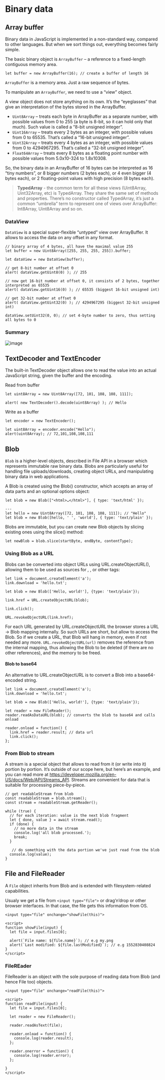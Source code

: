 # Binary data

## Array buffer 
Binary data in JavaScript is implemented in a non-standard way, compared to other languages. But when we sort things out, everything becomes fairly simple.

The basic binary object is `ArrayBuffer` – a reference to a fixed-length contiguous memory area.

```
let buffer = new ArrayBuffer(16); // create a buffer of length 16
```

`ArrayBuffer` is a memory area. Just a raw sequence of bytes.

To manipulate an `ArrayBuffer`, we need to use a “view” object.

A view object does not store anything on its own. It’s the “eyeglasses” that give an interpretation of the bytes stored in the ArrayBuffer.


- `Uint8Array` – treats each byte in ArrayBuffer as a separate number, with possible values from 0 to 255 (a byte is 8-bit, so it can hold only that much). Such value is called a “8-bit unsigned integer”.
- `Uint16Array` – treats every 2 bytes as an integer, with possible values from 0 to 65535. That’s called a “16-bit unsigned integer”.
- `Uint32Array` – treats every 4 bytes as an integer, with possible values from 0 to 4294967295. That’s called a “32-bit unsigned integer”.
- `Float64Array` – treats every 8 bytes as a floating point number with possible values from 5.0x10-324 to 1.8x10308.

So, the binary data in an ArrayBuffer of 16 bytes can be interpreted as 16 “tiny numbers”, or 8 bigger numbers (2 bytes each), or 4 even bigger (4 bytes each), or 2 floating-point values with high precision (8 bytes each).

> **TypedArray** - the common term for all these views (Uint8Array, Uint32Array, etc) is TypedArray. They share the same set of methods and properties. There’s no constructor called TypedArray, it’s just a common “umbrella” term to represent one of views over ArrayBuffer: Int8Array, Uint8Array and so on.

### DataView
`DataView` is a special super-flexible “untyped” view over ArrayBuffer. It allows to access the data on any offset in any format.
```
// binary array of 4 bytes, all have the maximal value 255
let buffer = new Uint8Array([255, 255, 255, 255]).buffer;

let dataView = new DataView(buffer);

// get 8-bit number at offset 0
alert( dataView.getUint8(0) ); // 255

// now get 16-bit number at offset 0, it consists of 2 bytes, together interpreted as 65535
alert( dataView.getUint16(0) ); // 65535 (biggest 16-bit unsigned int)

// get 32-bit number at offset 0
alert( dataView.getUint32(0) ); // 4294967295 (biggest 32-bit unsigned int)

dataView.setUint32(0, 0); // set 4-byte number to zero, thus setting all bytes to 0
```

### Summary
![image](https://github.com/user-attachments/assets/e0877742-7c63-4cc2-aec2-41fc7b26a967)

## TextDecoder and TextEncoder
The built-in TextDecoder object allows one to read the value into an actual JavaScript string, given the buffer and the encoding.

Read from buffer
```
let uint8Array = new Uint8Array([72, 101, 108, 108, 111]);

alert( new TextDecoder().decode(uint8Array) ); // Hello
```

Write as a buffer
```
let encoder = new TextEncoder();

let uint8Array = encoder.encode("Hello");
alert(uint8Array); // 72,101,108,108,111
```

## Blob
`Blob` is a  higher-level objects, described in File API in a browser which represents immutable raw binary data. Blobs are particularly useful for handling file uploads/downloads, creating object URLs, and manipulating binary data in web applications.

A Blob is created using the Blob() constructor, which accepts an array of data parts and an optional options object:
```
let blob = new Blob(["<html>…</html>"], { type: 'text/html' });

---
let hello = new Uint8Array([72, 101, 108, 108, 111]); // "Hello"
let blob = new Blob([hello, ' ', 'world'], { type: 'text/plain' });
```

Blobs are immutable, but you can create new Blob objects by slicing existing ones using the slice() method:​
```
let newBlob = blob.slice(startByte, endByte, contentType);
```

### Using Blob as a URL
Blobs can be converted into object URLs using URL.createObjectURL(), allowing them to be used as sources for <a>, <img>, or other tags:
```
let link = document.createElement('a');
link.download = 'hello.txt';

let blob = new Blob(['Hello, world!'], {type: 'text/plain'});

link.href = URL.createObjectURL(blob);

link.click();

URL.revokeObjectURL(link.href);
```

For each URL generated by URL.createObjectURL the browser stores a URL → Blob mapping internally. So such URLs are short, but allow to access the Blob. So if we create a URL, that Blob will hang in memory, even if not needed any more.
`URL.revokeObjectURL(url)` removes the reference from the internal mapping, thus allowing the Blob to be deleted (if there are no other references), and the memory to be freed.

#### Blob to base64
An alternative to URL.createObjectURL is to convert a Blob into a base64-encoded string.
```
let link = document.createElement('a');
link.download = 'hello.txt';

let blob = new Blob(['Hello, world!'], {type: 'text/plain'});

let reader = new FileReader();
reader.readAsDataURL(blob); // converts the blob to base64 and calls onload

reader.onload = function() {
  link.href = reader.result; // data url
  link.click();
};
```

### From Blob to stream
A stream is a special object that allows to read from it (or write into it) portion by portion. It’s outside of our scope here, but here’s an example, and you can read more at https://developer.mozilla.org/en-US/docs/Web/API/Streams_API. Streams are convenient for data that is suitable for processing piece-by-piece.

```
// get readableStream from blob
const readableStream = blob.stream();
const stream = readableStream.getReader();

while (true) {
  // for each iteration: value is the next blob fragment
  let { done, value } = await stream.read();
  if (done) {
    // no more data in the stream
    console.log('all blob processed.');
    break;
  }

   // do something with the data portion we've just read from the blob
  console.log(value);
}
```

## File and FileReader
A `File` object inherits from Blob and is extended with filesystem-related capabilities.

Usualy we get a file from `<input type="file">` or drag’n’drop or other browser interfaces. In that case, the file gets this information from OS.

```
<input type="file" onchange="showFile(this)">

<script>
function showFile(input) {
  let file = input.files[0];

  alert(`File name: ${file.name}`); // e.g my.png
  alert(`Last modified: ${file.lastModified}`); // e.g 1552830408824
}
</script>
```

### FileREader
FileReader is an object with the sole purpose of reading data from Blob (and hence File too) objects.

```
<input type="file" onchange="readFile(this)">

<script>
function readFile(input) {
  let file = input.files[0];

  let reader = new FileReader();

  reader.readAsText(file);

  reader.onload = function() {
    console.log(reader.result);
  };

  reader.onerror = function() {
    console.log(reader.error);
  };

}
</script>
```